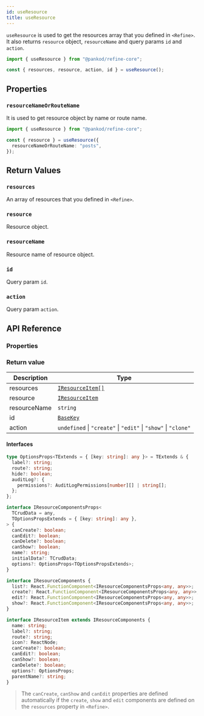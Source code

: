 ```yaml
---
id: useResource
title: useResource
---
```


`useResource` is used to get the resources array that you defined in `<Refine>`. It also returns `resource` object, `resourceName` and query params `id` and `action`.

```ts
import { useResource } from "@pankod/refine-core";

const { resources, resource, action, id } = useResource();
```

## Properties

### `resourceNameOrRouteName`

It is used to get resource object by name or route name.

```ts
import { useResource } from "@pankod/refine-core";

const { resource } = useResource({
  resourceNameOrRouteName: "posts",
});
```

## Return Values

### `resources`

An array of resources that you defined in `<Refine>`.

### `resource`

Resource object.

### `resourceName`

Resource name of resource object.

### `id`

Query param `id`.

### `action`

Query param `action`.

## API Reference

### Properties

<PropsTable module="@pankod/refine-core/useResource"  />

### Return value

| Description  | Type                                                           |
| ------------ | -------------------------------------------------------------- |
| resources    | [`IResourceItem[]`](#interfaces)                               |
| resource     | [`IResourceItem`](#interfaces)                                 |
| resourceName | `string`                                                       |
| id           | [`BaseKey`](/api-reference/core/interfaces.md#basekey)         |
| action       | `undefined` \| `"create"` \| `"edit"` \| `"show"` \| `"clone"` |

#### Interfaces

```ts
type OptionsProps<TExtends = { [key: string]: any }> = TExtends & {
  label?: string;
  route?: string;
  hide?: boolean;
  auditLog?: {
    permissions?: AuditLogPermissions[number][] | string[];
  };
};

interface IResourceComponentsProps<
  TCrudData = any,
  TOptionsPropsExtends = { [key: string]: any },
> {
  canCreate?: boolean;
  canEdit?: boolean;
  canDelete?: boolean;
  canShow?: boolean;
  name?: string;
  initialData?: TCrudData;
  options?: OptionsProps<TOptionsPropsExtends>;
}

interface IResourceComponents {
  list?: React.FunctionComponent<IResourceComponentsProps<any, any>>;
  create?: React.FunctionComponent<IResourceComponentsProps<any, any>>;
  edit?: React.FunctionComponent<IResourceComponentsProps<any, any>>;
  show?: React.FunctionComponent<IResourceComponentsProps<any, any>>;
}

interface IResourceItem extends IResourceComponents {
  name: string;
  label?: string;
  route?: string;
  icon?: ReactNode;
  canCreate?: boolean;
  canEdit?: boolean;
  canShow?: boolean;
  canDelete?: boolean;
  options?: OptionsProps;
  parentName?: string;
}
```

> The `canCreate`, `canShow` and `canEdit` properties are defined automatically if the `create`, `show` and `edit` components are defined on the `resources` property in `<Refine>`.
